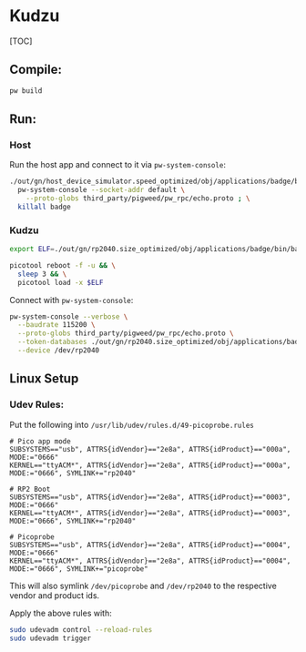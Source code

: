 # Kudzu

[TOC]

## Compile:

```sh
pw build
```

## Run:

### Host

Run the host app and connect to it via `pw-system-console`:

```sh
./out/gn/host_device_simulator.speed_optimized/obj/applications/badge/bin/badge & \
  pw-system-console --socket-addr default \
    --proto-globs third_party/pigweed/pw_rpc/echo.proto ; \
  killall badge
```

### Kudzu

```sh
export ELF=./out/gn/rp2040.size_optimized/obj/applications/badge/bin/badge.elf

picotool reboot -f -u && \
  sleep 3 && \
  picotool load -x $ELF
```

Connect with `pw-system-console`:

```sh
pw-system-console --verbose \
  --baudrate 115200 \
  --proto-globs third_party/pigweed/pw_rpc/echo.proto \
  --token-databases ./out/gn/rp2040.size_optimized/obj/applications/badge/bin/badge.elf \
  --device /dev/rp2040
```

## Linux Setup

### Udev Rules:

Put the following into `/usr/lib/udev/rules.d/49-picoprobe.rules`

```
# Pico app mode
SUBSYSTEMS=="usb", ATTRS{idVendor}=="2e8a", ATTRS{idProduct}=="000a", MODE:="0666"
KERNEL=="ttyACM*", ATTRS{idVendor}=="2e8a", ATTRS{idProduct}=="000a", MODE:="0666", SYMLINK+="rp2040"

# RP2 Boot
SUBSYSTEMS=="usb", ATTRS{idVendor}=="2e8a", ATTRS{idProduct}=="0003", MODE:="0666"
KERNEL=="ttyACM*", ATTRS{idVendor}=="2e8a", ATTRS{idProduct}=="0003", MODE:="0666", SYMLINK+="rp2040"

# Picoprobe
SUBSYSTEMS=="usb", ATTRS{idVendor}=="2e8a", ATTRS{idProduct}=="0004", MODE:="0666"
KERNEL=="ttyACM*", ATTRS{idVendor}=="2e8a", ATTRS{idProduct}=="0004", MODE:="0666", SYMLINK+="picoprobe"
```

This will also symlink `/dev/picoprobe` and `/dev/rp2040` to the respective
vendor and product ids.

Apply the above rules with:

```sh
sudo udevadm control --reload-rules
sudo udevadm trigger
```
